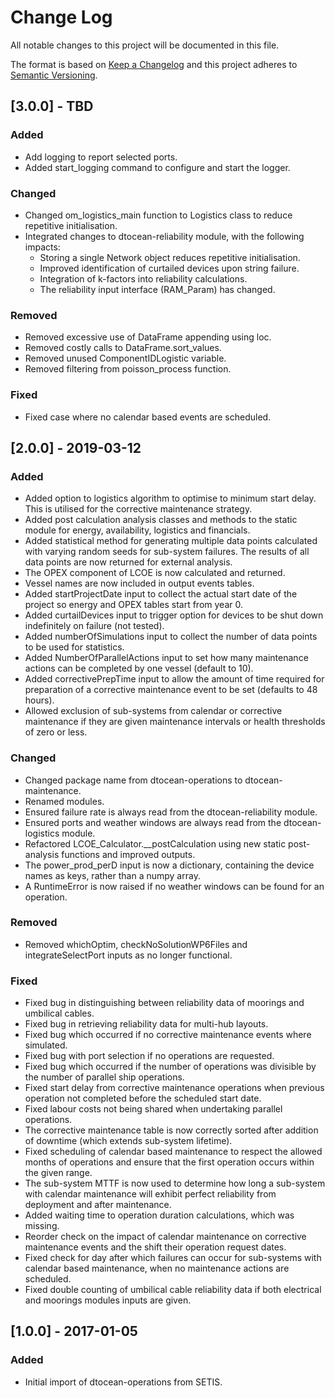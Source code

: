 # Change Log

All notable changes to this project will be documented in this file.

The format is based on [Keep a Changelog](http://keepachangelog.com/)
and this project adheres to [Semantic Versioning](http://semver.org/).

## [3.0.0] - TBD

### Added

-   Add logging to report selected ports.
-   Added start_logging command to configure and start the logger.

### Changed

-   Changed om_logistics_main function to Logistics class to reduce repetitive
    initialisation.
-   Integrated changes to dtocean-reliability module, with the following
    impacts:
    -   Storing a single Network object reduces repetitive initialisation.
    -   Improved identification of curtailed devices upon string failure.
    -   Integration of k-factors into reliability calculations.
    -   The reliability input interface (RAM_Param) has changed.

### Removed

-   Removed excessive use of DataFrame appending using loc.
-   Removed costly calls to DataFrame.sort_values.
-   Removed unused ComponentIDLogistic variable.
-   Removed filtering from poisson_process function.

### Fixed

-   Fixed case where no calendar based events are scheduled.

## [2.0.0] - 2019-03-12

### Added

-   Added option to logistics algorithm to optimise to minimum start delay. This
    is utilised for the corrective maintenance strategy.
-   Added post calculation analysis classes and methods to the static module for
    energy, availability, logistics and financials. 
-   Added statistical method for generating multiple data points calculated with
    varying random seeds for sub-system failures. The results of all data points
    are now returned for external analysis.
-   The OPEX component of LCOE is now calculated and returned.
-   Vessel names are now included in output events tables.
-   Added startProjectDate input to collect the actual start date of the project 
    so energy and OPEX tables start from year 0.
-   Added curtailDevices input to trigger option for devices to be shut down 
    indefinitely on failure (not tested).
-   Added numberOfSimulations input to collect the number of data points to be
    used for statistics.
-   Added NumberOfParallelActions input to set how many maintenance actions 
    can be completed by one vessel (default to 10).
-   Added correctivePrepTime input to allow the amount of time required for
    preparation of a corrective maintenance event to be set (defaults to 48
    hours).
-   Allowed exclusion of sub-systems from calendar or corrective maintenance if
    they are given maintenance intervals or health thresholds of zero or less.

### Changed

-   Changed package name from dtocean-operations to dtocean-maintenance.
-   Renamed modules.
-   Ensured failure rate is always read from the dtocean-reliability module.
-   Ensured ports and weather windows are always read from the dtocean-logistics
    module.
-   Refactored LCOE_Calculator.__postCalculation using new static post-analysis 
    functions and improved outputs.
-   The power_prod_perD input is now a dictionary, containing the device names 
    as keys, rather than a numpy array.
-   A RuntimeError is now raised if no weather windows can be found for an
    operation.

### Removed

-   Removed whichOptim, checkNoSolutionWP6Files and integrateSelectPort inputs
    as no longer functional.

### Fixed

-   Fixed bug in distinguishing between reliability data of moorings and
    umbilical cables.
-   Fixed bug in retrieving reliability data for multi-hub layouts.
-   Fixed bug which occurred if no corrective maintenance events where
    simulated.
-   Fixed bug with port selection if no operations are requested.
-   Fixed bug which occurred if the number of operations was divisible by the
    number of parallel ship operations.
-   Fixed start delay from corrective maintenance operations when previous
    operation not completed before the scheduled start date.
-   Fixed labour costs not being shared when undertaking parallel operations.
-   The corrective maintenance table is now correctly sorted after addition of
    downtime (which extends sub-system lifetime).
-   Fixed scheduling of calendar based maintenance to respect the allowed months
    of operations and ensure that the first operation occurs within the given
    range.
-   The sub-system MTTF is now used to determine how long a sub-system with 
    calendar maintenance will exhibit perfect reliability from deployment and 
    after maintenance.
-   Added waiting time to operation duration calculations, which was missing.
-   Reorder check on the impact of calendar maintenance on corrective 
    maintenance events and the shift  their operation request dates.
-   Fixed check for day after which failures can occur for sub-systems with
    calendar based maintenance, when no maintenance actions are scheduled.
-   Fixed double counting of umbilical cable reliability data if both electrical
    and moorings modules inputs are given.

## [1.0.0] - 2017-01-05

### Added

-   Initial import of dtocean-operations from SETIS.
